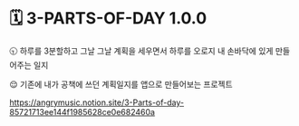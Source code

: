 # 🗓️ 3-PARTS-OF-DAY 1.0.0

🕤 하루를 3분할하고 그날 그날 계획을 세우면서 하루를 오로지 내 손바닥에 있게 만들어주는 일지

😌 기존에 내가 공책에 쓰던 계획일지를 앱으로 만들어보는 프로젝트

https://angrymusic.notion.site/3-Parts-of-day-85721713ee144f1985628ce0e682460a
